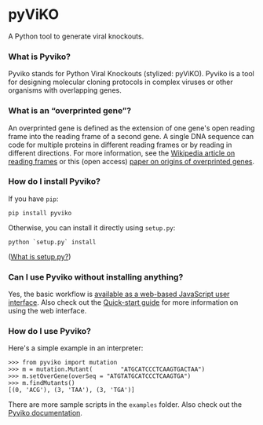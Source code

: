 pyViKO
======
A Python tool to generate viral knockouts.

### What is Pyviko?
Pyviko stands for Python Viral Knockouts (stylized: pyViKO). Pyviko is a tool for designing molecular cloning protocols in complex viruses or other organisms with overlapping genes.

### What is an “overprinted gene”?
An overprinted gene is defined as the extension of one gene's open reading frame into the reading frame of a second gene. A single DNA sequence can code for multiple proteins in different reading frames or by reading in different directions. For more information, see the [Wikipedia article on reading frames](https://en.wikipedia.org/wiki/Reading_frame) or this (open access) [paper on origins of overprinted genes](http://www.ncbi.nlm.nih.gov/pubmed/22821011).

### How do I install Pyviko?
If you have `pip`:

    pip install pyviko

Otherwise, you can install it directly using `setup.py`:

    python `setup.py` install
    
([What is setup.py?](http://stackoverflow.com/questions/1471994/what-is-setup-py))

### Can I use Pyviko without installing anything?
Yes, the basic workflow is [available as a web-based JavaScript user interface](http://louiejtaylor.github.io/pyViKO/). Also check out the [Quick-start guide](http://louiejtaylor.github.io/pyViKO/doc/Pyviko_quick-start.pdf) for more information on using the web interface.

### How do I use Pyviko?
Here's a simple example in an interpreter:

    >>> from pyviko import mutation
    >>> m = mutation.Mutant(        "ATGCATCCCTCAAGTGACTAA")
    >>> m.setOverGene(overSeq = "ATGTATGCATCCCTCAAGTGA")
    >>> m.findMutants()
    [(0, 'ACG'), (3, 'TAA'), (3, 'TGA')]
    
There are more sample scripts in the `examples` folder. Also check out the [Pyviko documentation](http://louiejtaylor.github.io/pyViKO/doc).
